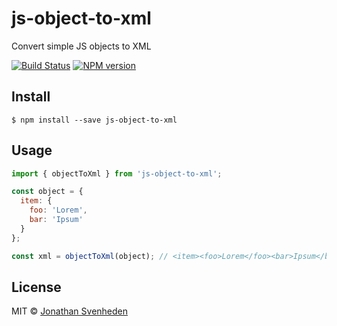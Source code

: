 # js-object-to-xml

Convert simple JS objects to XML


[![Build Status][travis-image]][travis-url]
[![NPM version][npm-image]][npm-url]


## Install

```
$ npm install --save js-object-to-xml
```


## Usage

```js
import { objectToXml } from 'js-object-to-xml';

const object = {
  item: {
    foo: 'Lorem',
    bar: 'Ipsum'
  }
};

const xml = objectToXml(object); // <item><foo>Lorem</foo><bar>Ipsum</bar></item>
```


## License

MIT © [Jonathan Svenheden](https://github.com/svenheden)

[npm-url]: https://npmjs.org/package/js-object-to-xml
[npm-image]: https://badge.fury.io/js/js-object-to-xml.svg
[travis-image]: https://travis-ci.org/svenheden/js-object-to-xml.svg
[travis-url]: https://travis-ci.org/svenheden/js-object-to-xml